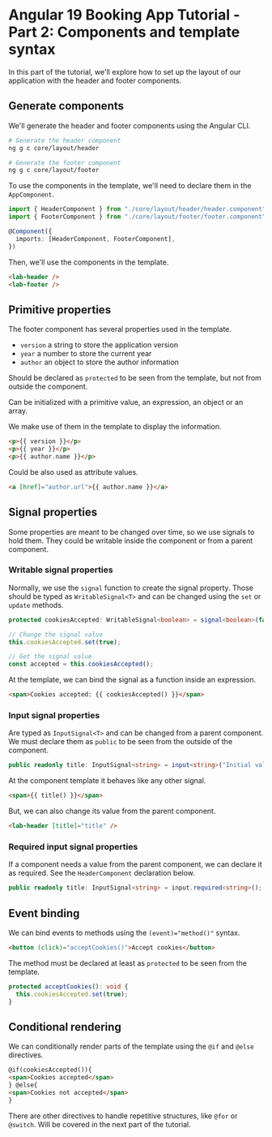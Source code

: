 # Angular 19 Booking App Tutorial - Part 2: Components and template syntax

In this part of the tutorial, we'll explore how to set up the layout of our application with the header and footer components.

## Generate components

We'll generate the header and footer components using the Angular CLI.

```bash
# Generate the header component
ng g c core/layout/header

# Generate the footer component
ng g c core/layout/footer
```

To use the components in the template, we'll need to declare them in the `AppComponent`.

```typescript
import { HeaderComponent } from "./core/layout/header/header.component";
import { FooterComponent } from "./core/layout/footer/footer.component";

@Component({
  imports: [HeaderComponent, FooterComponent],
})
```

Then, we'll use the components in the template.

```html
<lab-header />
<lab-footer />
```

## Primitive properties

The footer component has several properties used in the template.

- `version` a string to store the application version
- `year` a number to store the current year
- `author` an object to store the author information

Should be declared as `protected` to be seen from the template, but not from outside the component.

Can be initialized with a primitive value, an expression, an object or an array.

We make use of them in the template to display the information.

```html
<p>{{ version }}</p>
<p>{{ year }}</p>
<p>{{ author.name }}</p>
```

Could be also used as attribute values.

```html
<a [href]="author.url">{{ author.name }}</a>
```

## Signal properties

Some properties are meant to be changed over time, so we use signals to hold them. They could be writable inside the component or from a parent component.

### Writable signal properties

Normally, we use the `signal` function to create the signal property. Those should be typed as `WritableSignal<T>` and can be changed using the `set` or `update` methods.

```typescript
protected cookiesAccepted: WritableSignal<boolean> = signal<boolean>(false);

// Change the signal value
this.cookiesAccepted.set(true);

// Get the signal value
const accepted = this.cookiesAccepted();
```

At the template, we can bind the signal as a function inside an expression.

```html
<span>Cookies accepted: {{ cookiesAccepted() }}</span>
```

### Input signal properties

Are typed as `InputSignal<T>` and can be changed from a parent component. We must declare them as `public` to be seen from the outside of the component.

```typescript
public readonly title: InputSignal<string> = input<string>("Initial value");
```

At the component template it behaves like any other signal.

```html
<span>{{ title() }}</span>
```

But, we can also change its value from the parent component.

```html
<lab-header [title]="title" />
```

### Required input signal properties

If a component needs a value from the parent component, we can declare it as required. See the `HeaderComponent` declaration below.

```typescript
public readonly title: InputSignal<string> = input.required<string>();
```

## Event binding

We can bind events to methods using the `(event)="method()"` syntax.

```html
<button (click)="acceptCookies()">Accept cookies</button>
```

The method must be declared at least as `protected` to be seen from the template.

```typescript
protected acceptCookies(): void {
  this.cookiesAccepted.set(true);
}
```

## Conditional rendering

We can conditionally render parts of the template using the `@if` and `@else` directives.

```html
@if(cookiesAccepted()){
<span>Cookies accepted</span>
} @else{
<span>Cookies not accepted</span>
}
```

There are other directives to handle repetitive structures, like `@for` or `@switch`. Will be covered in the next part of the tutorial.
